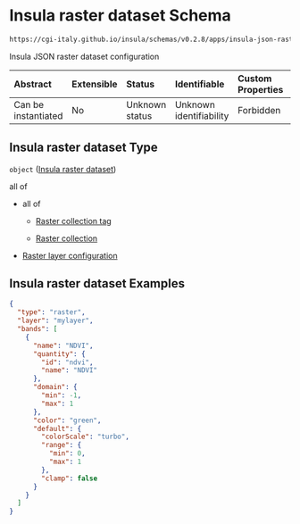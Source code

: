 # Insula raster dataset Schema

```txt
https://cgi-italy.github.io/insula/schemas/v0.2.8/apps/insula-json-raster-dataset.schema.json
```

Insula JSON raster dataset configuration

| Abstract            | Extensible | Status         | Identifiable            | Custom Properties | Additional Properties | Access Restrictions | Defined In                                                                                                           |
| :------------------ | :--------- | :------------- | :---------------------- | :---------------- | :-------------------- | :------------------ | :------------------------------------------------------------------------------------------------------------------- |
| Can be instantiated | No         | Unknown status | Unknown identifiability | Forbidden         | Allowed               | none                | [insula-json-raster-dataset.schema.json](schemas/apps/insula-json-raster-dataset.schema.json) |

## Insula raster dataset Type

`object` ([Insula raster dataset](insula-json-raster-dataset.md))

all of

* all of

  * [Raster collection tag](platform-collection-defs-raster-collection-tag.md)

  * [Raster collection](raster-collection.md)

* [Raster layer configuration](insula-json-raster-dataset-allof-raster-layer-configuration.md)

## Insula raster dataset Examples

```json
{
  "type": "raster",
  "layer": "mylayer",
  "bands": [
    {
      "name": "NDVI",
      "quantity": {
        "id": "ndvi",
        "name": "NDVI"
      },
      "domain": {
        "min": -1,
        "max": 1
      },
      "color": "green",
      "default": {
        "colorScale": "turbo",
        "range": {
          "min": 0,
          "max": 1
        },
        "clamp": false
      }
    }
  ]
}
```
